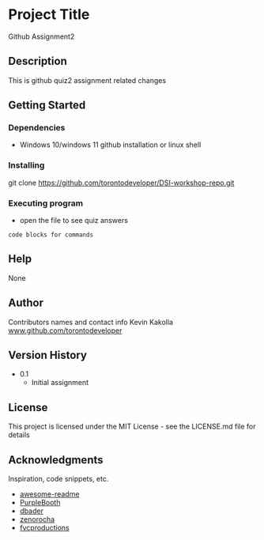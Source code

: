 # Project Title

Github Assignment2

## Description

This is github quiz2 assignment related changes

## Getting Started

### Dependencies

- Windows 10/windows 11
  github installation or linux shell

### Installing

git clone https://github.com/torontodeveloper/DSI-workshop-repo.git

### Executing program

- open the file to see quiz answers

```
code blocks for commands
```

## Help

None

## Author

Contributors names and contact info
Kevin Kakolla
www.github.com/torontodeveloper

## Version History

- 0.1
  - Initial assignment

## License

This project is licensed under the MIT License - see the LICENSE.md file for details

## Acknowledgments

Inspiration, code snippets, etc.

- [awesome-readme](https://github.com/matiassingers/awesome-readme)
- [PurpleBooth](https://gist.github.com/PurpleBooth/109311bb0361f32d87a2)
- [dbader](https://github.com/dbader/readme-template)
- [zenorocha](https://gist.github.com/zenorocha/4526327)
- [fvcproductions](https://gist.github.com/fvcproductions/1bfc2d4aecb01a834b46)
